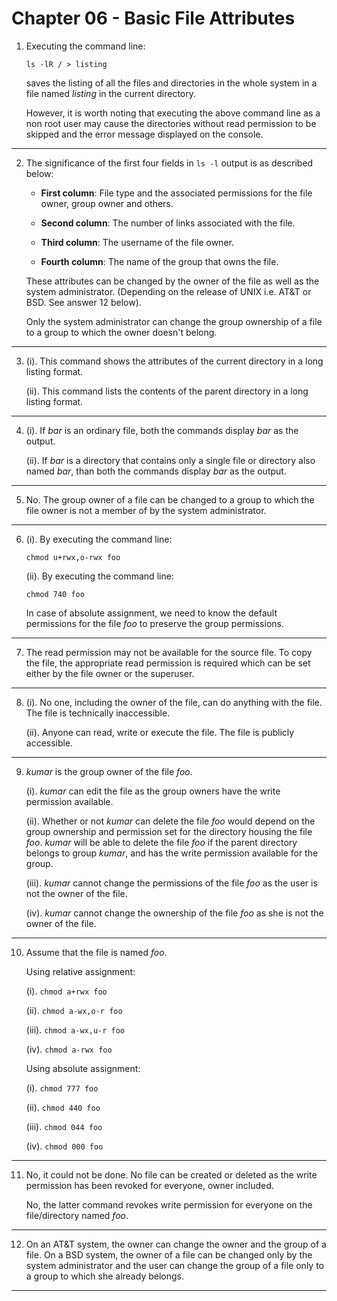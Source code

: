 # Chapter 06 - Basic File Attributes

01. Executing the command line:

    `ls -lR / > listing`

    saves the listing of all the files and directories in the whole system in a file named _listing_ in the current directory.

    However, it is worth noting that executing the above command line as a non root user may cause the directories without read permission to be skipped and the error message displayed on the console.

---

02. The significance of the first four fields in `ls -l` output is as described below:

    -   **First column**: File type and the associated permissions for the file owner, group owner and others.

    -   **Second column**: The number of links associated with the file.

    -   **Third column**: The username of the file owner.

    -   **Fourth column**: The name of the group that owns the file.

    These attributes can be changed by the owner of the file as well as the system administrator. (Depending on the release of UNIX i.e. AT&T or BSD. See answer 12 below).

    Only the system administrator can change the group ownership of a file to a group to which the owner doesn't belong.

---

03. (i). This command shows the attributes of the current directory in a long listing format.

    (ii). This command lists the contents of the parent directory in a long listing format.

---

04. (i). If _bar_ is an ordinary file, both the commands display _bar_ as the output.

    (ii). If _bar_ is a directory that contains only a single file or directory also named _bar_, than both the commands display _bar_ as the output.

---

05. No. The group owner of a file can be changed to a group to which the file owner is not a member of by the system administrator.

---

06. (i). By executing the command line:

    `chmod u+rwx,o-rwx foo`

    (ii). By executing the command line:

    `chmod 740 foo`

    In case of absolute assignment, we need to know the default permissions for the file _foo_ to preserve the group permissions.

---

07. The read permission may not be available for the source file. To copy the file, the appropriate read permission is required which can be set either by the file owner or the superuser.

---

08. (i). No one, including the owner of the file, can do anything with the file. The file is technically inaccessible.

    (ii). Anyone can read, write or execute the file. The file is publicly accessible.

---

09. _kumar_ is the group owner of the file _foo_.

    (i). _kumar_ can edit the file as the group owners have the write permission available.

    (ii). Whether or not _kumar_ can delete the file _foo_ would depend on the group ownership and permission set for the directory housing the file _foo_. _kumar_ will be able to delete the file _foo_ if the parent directory belongs to group _kumar_, and has the write permission available for the group.

    (iii). _kumar_ cannot change the permissions of the file _foo_ as the user is not the owner of the file.

    (iv). _kumar_ cannot change the ownership of the file _foo_ as she is not the owner of the file.

---

10. Assume that the file is named _foo_.

    Using relative assignment:

    (i). `chmod a+rwx foo`

    (ii). `chmod a-wx,o-r foo`

    (iii). `chmod a-wx,u-r foo`

    (iv). `chmod a-rwx foo`

    Using absolute assignment:

    (i). `chmod 777 foo`

    (ii). `chmod 440 foo`

    (iii). `chmod 044 foo`

    (iv). `chmod 000 foo`

---

11. No, it could not be done. No file can be created or deleted as the write permission has been revoked for everyone, owner included.

    No, the latter command revokes write permission for everyone on the file/directory named _foo_.

---

12. On an AT&T system, the owner can change the owner and the group of a file. On a BSD system, the owner of a file can be changed only by the system administrator and the user can change the group of a file only to a group to which she already belongs.

---
